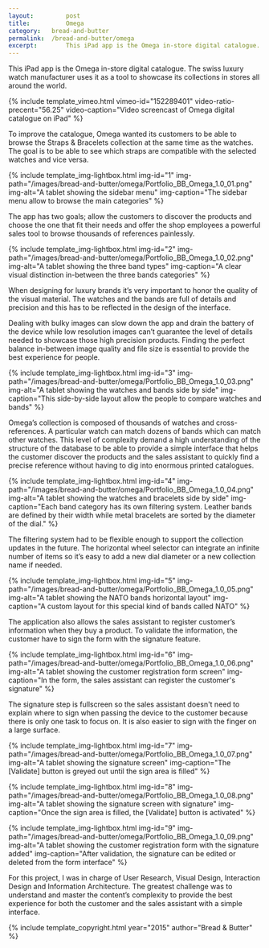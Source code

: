 ```yaml
---
layout: 		post
title: 			Omega
category: 	bread-and-butter
permalink: 	/bread-and-butter/omega
excerpt:		This iPad app is the Omega in-store digital catalogue. The swiss luxury watch manufacturer uses it as a tool to showcase its collections in stores all around the world.
---
```


This iPad app is the Omega in-store digital catalogue. The swiss luxury watch manufacturer uses it as a tool to showcase its collections in stores all around the world.

{% include template_vimeo.html vimeo-id="152289401" video-ratio-precent="56.25" video-caption="Video screencast of Omega digital catalogue on iPad" %}

To improve the catalogue, Omega wanted its customers to be able to browse the Straps & Bracelets collection at the same time as the watches. The goal is to be able to see which straps are compatible with the selected watches and vice versa.

{% include template_img-lightbox.html img-id="1" img-path="/images/bread-and-butter/omega/Portfolio_BB_Omega_1.0_01.png" img-alt="A tablet showing the sidebar menu" img-caption="The sidebar menu allow to browse the main categories" %}

The app has two goals; allow the customers to discover the products and choose the one that fit their needs and offer the shop employees a powerful sales tool to browse thousands of references painlessly. 

{% include template_img-lightbox.html img-id="2" img-path="/images/bread-and-butter/omega/Portfolio_BB_Omega_1.0_02.png" img-alt="A tablet showing the three band types" img-caption="A clear visual distinction in-between the three bands categories" %}

When designing for luxury brands it’s very important to honor the quality of the visual material. The watches and the bands are full of details and precision and this has to be reflected in the design of the interface.

Dealing with bulky images can slow down the app and drain the battery of the device while low resolution images can’t guarantee the level of details needed to showcase those high precision products. Finding the perfect balance in-between image quality and file size is essential to provide the best experience for people.

{% include template_img-lightbox.html img-id="3" img-path="/images/bread-and-butter/omega/Portfolio_BB_Omega_1.0_03.png" img-alt="A tablet showing the watches and bands side by side" img-caption="This side-by-side layout allow the people to compare watches and bands" %}

Omega’s collection is composed of thousands of watches and cross-references. A particular watch can match dozens of bands which can match other watches. This level of complexity demand a high understanding of the structure of the database to be able to provide a simple interface that helps the customer discover the products and the sales assistant to quickly find a precise reference without having to dig into enormous printed catalogues.

{% include template_img-lightbox.html img-id="4" img-path="/images/bread-and-butter/omega/Portfolio_BB_Omega_1.0_04.png" img-alt="A tablet showing the watches and bracelets side by side" img-caption="Each band category has its own filtering system. Leather bands are defined by their width while metal bracelets are sorted by the diameter of the dial." %}

The filtering system had to be flexible enough to support the collection updates in the future. The horizontal wheel selector can integrate an infinite number of items so it’s easy to add a new dial diameter or a new collection name if needed.

{% include template_img-lightbox.html img-id="5" img-path="/images/bread-and-butter/omega/Portfolio_BB_Omega_1.0_05.png" img-alt="A tablet showing the NATO bands horizontal layout" img-caption="A custom layout for this special kind of bands called NATO" %}

The application also allows the sales assistant to register customer’s information when they buy a product. To validate the information, the customer have to sign the form with the signature feature.

{% include template_img-lightbox.html img-id="6" img-path="/images/bread-and-butter/omega/Portfolio_BB_Omega_1.0_06.png" img-alt="A tablet showing the customer registration form screen" img-caption="In the form, the sales assistant can register the customer's signature" %}

The signature step is fullscreen so the sales assistant doesn't need to explain where to sign when passing the device to the customer because there is only one task to focus on. It is also easier to sign with the finger on a large surface.

{% include template_img-lightbox.html img-id="7" img-path="/images/bread-and-butter/omega/Portfolio_BB_Omega_1.0_07.png" img-alt="A tablet showing the signature screen" img-caption="The [Validate] button is greyed out until the sign area is filled" %}

{% include template_img-lightbox.html img-id="8" img-path="/images/bread-and-butter/omega/Portfolio_BB_Omega_1.0_08.png" img-alt="A tablet showing the signature screen with signature" img-caption="Once the sign area is filled, the [Validate] button is activated" %}

{% include template_img-lightbox.html img-id="9" img-path="/images/bread-and-butter/omega/Portfolio_BB_Omega_1.0_09.png" img-alt="A tablet showing the customer registration form with the signature added" img-caption="After validation, the signature can be edited or deleted from the form interface" %}

For this project, I was in charge of User Research, Visual Design, Interaction Design and Information Architecture. The greatest challenge was to understand and master the content’s complexity to provide the best experience for both the customer and the sales assistant with a simple interface.

{% include template_copyright.html year="2015" author="Bread & Butter" %}